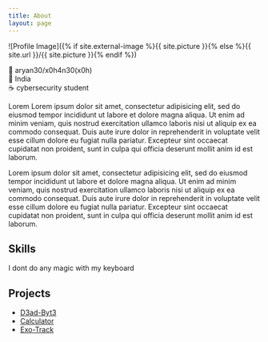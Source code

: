 ```yaml
---
title: About
layout: page
---
```

![Profile Image]({% if site.external-image %}{{ site.picture }}{% else %}{{ site.url }}/{{ site.picture }}{% endif %})

👾 aryan30/x0h4n30(x0h)<br>
📍 India  <br>
☕️ cybersecurity student<br>

<p>Lorem Lorem ipsum dolor sit amet, consectetur adipisicing elit, sed do eiusmod
tempor incididunt ut labore et dolore magna aliqua. Ut enim ad minim veniam,
quis nostrud exercitation ullamco laboris nisi ut aliquip ex ea commodo
consequat. Duis aute irure dolor in reprehenderit in voluptate velit esse
cillum dolore eu fugiat nulla pariatur. Excepteur sint occaecat cupidatat non
proident, sunt in culpa qui officia deserunt mollit anim id est laborum.</p>

<p>Lorem ipsum dolor sit amet, consectetur adipisicing elit, sed do eiusmod
tempor incididunt ut labore et dolore magna aliqua. Ut enim ad minim veniam,
quis nostrud exercitation ullamco laboris nisi ut aliquip ex ea commodo
consequat. Duis aute irure dolor in reprehenderit in voluptate velit esse
cillum dolore eu fugiat nulla pariatur. Excepteur sint occaecat cupidatat non
proident, sunt in culpa qui officia deserunt mollit anim id est laborum.</p>

<h2>Skills</h2>

<p> I dont do any magic with my keyboard </p>

<h2>Projects</h2>

<ul>
	<li><a href="https://github.com/xohan30/D3ad-Byt3">D3ad-Byt3</a></li>
	<li><a href="https://github.com/xohan30/Calculator">Calculator</a></li>
	<li><a href="https://github.com/xohan30/Exo-Track">Exo-Track</a></li>
</ul>

